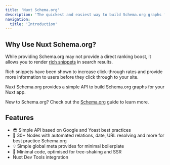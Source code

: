 ```yaml
---
title: 'Nuxt Schema.org'
description: 'The quickest and easiest way to build Schema.org graphs for Nuxt.'
navigation:
  title: 'Introduction'
---
```


## Why Use Nuxt Schema.org?

While providing Schema.org may not provide a direct ranking boost, it allows you to render [rich snippets](https://developers.google.com/search/docs/guides/search-gallery) in search results.

Rich snippets have been shown to increase click-through rates and provide more information to users before they click through to your site.

Nuxt Schema.org provides a simple API to build Schema.org graphs for your Nuxt app.

New to Schema.org? Check out the [Schema.org](/learn/mastering-meta/schema-org) guide to learn more.

## Features

- 😎 Simple API based on Google and Yoast best practices
- 🧙 30+ Nodes with automated relations, date, URL resolving and more for best practice Schema.org
- 💡 Simple global meta provides for minimal boilerplate
- 🌳 Minimal code, optimised for tree-shaking and SSR
- Nuxt Dev Tools integration
